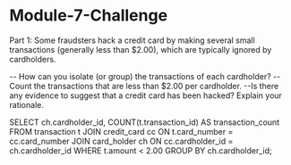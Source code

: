 # Module-7-Challenge

Part 1:
Some fraudsters hack a credit card by making several small transactions (generally less than $2.00), which are typically ignored by cardholders.

-- How can you isolate (or group) the transactions of each cardholder?
--Count the transactions that are less than $2.00 per cardholder.
--Is there any evidence to suggest that a credit card has been hacked? Explain your rationale.

SELECT ch.cardholder_id, COUNT(t.transaction_id) AS transaction_count
FROM transaction t
JOIN credit_card cc ON t.card_number = cc.card_number
JOIN card_holder ch ON cc.cardholder_id = ch.cardholder_id
WHERE t.amount < 2.00
GROUP BY ch.cardholder_id;